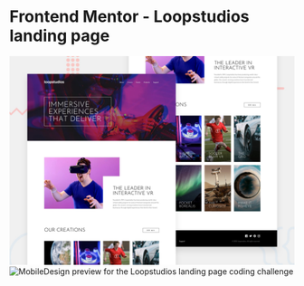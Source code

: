 # Frontend Mentor - Loopstudios landing page

![DesktopDesign preview for the Loopstudios landing page coding challenge](./design/desktop-preview.jpg)
![MobileDesign preview for the Loopstudios landing page coding challenge](./design/mobile-preview.jpg)
